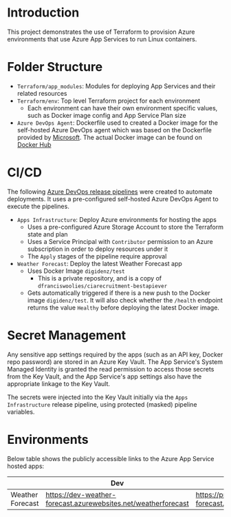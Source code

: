 # Introduction

This project demonstrates the use of Terraform to provision Azure environments that use Azure App Services to run Linux containers.

# Folder Structure
* `Terraform/app_modules`: Modules for deploying App Services and their related resources
* `Terraform/env`: Top level Terraform project for each environment
  * Each environment can have their own environment specific values, such as Docker image config and App Service Plan size
* `Azure DevOps Agent`: Dockerfile used to created a Docker image for the self-hosted Azure DevOps agent which was based on the Dockerfile provided by [Microsoft](https://docs.microsoft.com/en-us/azure/devops/pipelines/agents/docker?view=azure-devops#linux). The actual Docker image can be found on [Docker Hub](https://hub.docker.com/repository/docker/digidenz/azure-devops-agent)

# CI/CD
The following [Azure DevOps release pipelines](https://dev.azure.com/digidenz/Azure%20Apps/_release) were created to automate deployments. It uses a pre-configured self-hosted Azure DevOps Agent to execute the pipelines.

* `Apps Infrastructure`: Deploy Azure environments for hosting the apps
  * Uses a pre-configured Azure Storage Account to store the Terraform state and plan
  * Uses a Service Principal with `Contributor` permission to an Azure subscription in order to deploy resources under it
  * The `Apply` stages of the pipeline require approval
* `Weather Forecast`: Deploy the latest Weather Forecast app
  * Uses Docker Image `digidenz/test`
    * This is a private repository, and is a copy of `dfranciswoolies/ciarecruitment-bestapiever`
  * Gets automatically triggered if there is a new push to the Docker image `digidenz/test`. It will also check whether the `/health` endpoint returns the value `Healthy` before deploying the latest Docker image.

# Secret Management
Any sensitive app settings required by the apps (such as an API key, Docker repo password) are stored in an Azure Key Vault. The App Service's System Managed Identity is granted the read permission to access those secrets from the Key Vault, and the App Service's app settings also have the appropriate linkage to the Key Vault.

The secrets were injected into the Key Vault initially via the `Apps Infrastructure` release pipeline, using protected (masked) pipeline variables. 

# Environments
Below table shows the publicly accessible links to the Azure App Service hosted apps:

|                  | Dev                                                            | Prod                                                            |
| ---------------- | -------------------------------------------------------------- | --------------------------------------------------------------- |
| Weather Forecast | https://dev-weather-forecast.azurewebsites.net/weatherforecast | https://prod-weather-forecast.azurewebsites.net/weatherforecast |